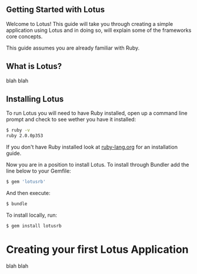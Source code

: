Getting Started with Lotus
--------------------------
Welcome to Lotus! This guide will take you through creating a simple application
using Lotus and in doing so, will explain some of the frameworks core concepts.

This guide assumes you are already familiar with Ruby.

What is Lotus?
--------------------------
blah blah

Installing Lotus
--------------------------
To run Lotus you will need to have Ruby installed, open up a command line prompt
and check to see wether you have it installed:

```bash
$ ruby -v
ruby 2.0.0p353
```

If you don't have Ruby installed look at [ruby-lang.org](http://ruby-lang.org)
for an installation guide.

Now you are in a position to install Lotus. To install through Bundler add the
line below to your Gemfile:

```bash
$ gem 'lotusrb'
```

And then execute:

```bash
$ bundle
```

To install locally, run:

```bash
$ gem install lotusrb
```

Creating your first Lotus Application
==============
blah blah

